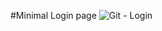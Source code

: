 #Minimal Login page
![Git - Login](https://github.com/HassanRasool1/MINIMAL-LOGIN-PAGE/assets/109318661/d17f55f2-8431-450b-a97d-4944e4b61657)
